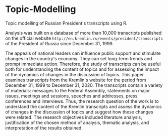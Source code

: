 # Topic-Modelling
Topic modelling of Russian President's transcripts using R.

Analysis was built on a database of more than 10,000 transcripts published on the official website `http://en.kremlin.ru/events/president/transcripts` of the President of Russia since December 31, 1999.

The appeals of national leaders can influence public support and stimulate changes in the country's economy. They can set long-term trends and prompt immediate action. Therefore, the study of transcripts can be useful both for understanding the content of topics and for assessing the impact of the dynamics of changes in the discussion of topics. This paper examines transcripts from the Kremlin's website for the period from December 31, 1999 to December 31, 2020. The transcripts contain a variety of materials: messages to the Federal Assembly, statements on major issues, meetings and sessions, speeches and addresses, press conferences and interviews.
Thus, the research question of the work is to understand the content of the Kremlin transcripts and assess the dynamics of changes in the discussion of topics and suggest how these changes were related.
The research objectives included literature analysis, justification of the chosen method of analysis, thematic analysis, and interpretation of the results obtained.
